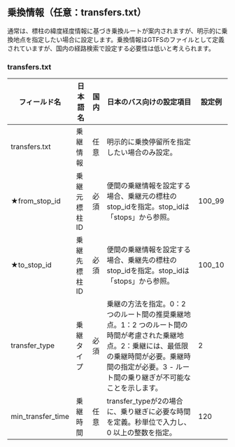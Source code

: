 ## 乗換情報（任意：transfers.txt）
通常は、標柱の緯度経度情報に基づき乗換ルートが案内されますが、明示的に乗換地点を指定したい場合に設定します。乗換情報はGTFSのファイルとして定義されていますが、国内の経路検索で設定する必要性は低いと考えられます。

### transfers.txt

| フィールド名 | 日本語名 | 国内 | 日本のバス向けの設定項目 | 設定例 |
|-------------------|---------------|------|------------|--------|
| transfers.txt | 乗継情報 | 任意 | 明示的に乗換停留所を指定したい場合のみ設定。 |  |
| ★from_stop_id | 乗継元標柱ID | 必須 | 便間の乗継情報を設定する場合、乗継元の標柱のstop_idを指定。stop_idは「stops」から参照。 | 100_99 |
| ★to_stop_id | 乗継先標柱 ID | 必須 | 便間の乗継情報を設定する場合、乗継先の標柱のstop_idを指定。stop_idは「stops」から参照。 | 100_10 |
| transfer_type | 乗継タイプ | 必須 | 乗継の方法を指定。0：2 つのルート間の推奨乗継地点。1：2 つのルート間の時間が考慮された乗継地点。2：乗継には、最低限の乗継時間が必要。乗継時間の指定が必要。3 - ルート間の乗り継ぎが不可能なことを示します。 | 2 |
| min_transfer_time | 乗継時間 | 任意 | transfer_typeが2の場合に、乗り継ぎに必要な時間を定義。秒単位で入力し、0 以上の整数を指定。 | 120 |
